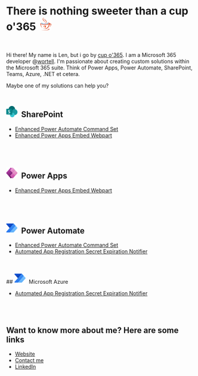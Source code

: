 # There is nothing sweeter than a cup o'365 <img title="cup o'365 logo" src="resources/cupo365-logo-no-margin.png" alt="cup o'365 logo" width="30" height="35" style="margin-left:5px;" />
<br>

Hi there! My name is Len, but i go by [cup o'365](https://github.com/cupo365). I am a Microsoft 365 developer @[wortell](https://github.com/wortell). I'm passionate about creating custom solutions within the Microsoft 365 suite. Think of Power Apps, Power Automate, SharePoint, Teams, Azure, .NET et cetera.<br>

Maybe one of my solutions can help you?<br><br>
## <img title="SharePoint logo" src="resources/sharepoint-logo.png" alt="SharePoint logo" width="30" height="30" style="margin-right:5px;" /> SharePoint<br>

- [Enhanced Power Automate Command Set](https://github.com/cupo365/enhanced-power-automate-command-set)
- [Enhanced Power Apps Embed Webpart](https://github.com/cupo365/enhanced-power-apps-embed)
<br>
<br>

## <img title="Power Apps logo" src="resources/power-apps-logo.png" alt="Power Apps logo" width="30" height="30" style="margin-right:5px;" /> Power Apps<br>

- [Enhanced Power Apps Embed Webpart](https://github.com/cupo365/enhanced-power-apps-embed)
<br>
<br>

## <img title="Power Automate logo" src="resources/power-automate-logo.png" alt="Power Automate logo" width="30" height="30" style="margin-right:5px;" /> Power Automate<br>

- [Enhanced Power Automate Command Set](https://github.com/cupo365/enhanced-power-automate-command-set)
- [Automated App Registration Secret Expiration Notifier](https://github.com/cupo365/app-registration-secrets-expiration-notifier)
<br>
<br>
## <img title="Microsoft Azure logo" src="resources/power-automate-logo.png" alt="Microsoft Azure logo" width="30" height="30" style="margin-right:5px;" /> Microsoft Azure<br>

- [Automated App Registration Secret Expiration Notifier](https://github.com/cupo365/app-registration-secrets-expiration-notifier)
<br>
<br>

## Want to know more about me? Here are some links
- [Website](https://cupo365.gg)
- [Contact me](mailto:info@cupo365.gg)
- [LinkedIn](https://www.linked.com/in/lennart-dewaart)
